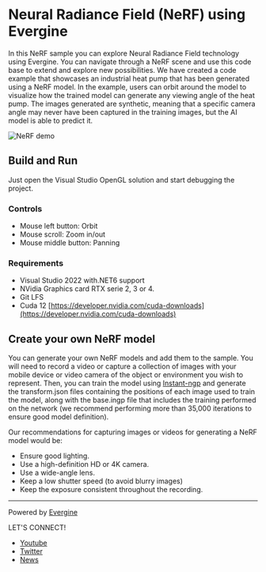 # Neural Radiance Field (NeRF) using Evergine

In this NeRF sample you can explore Neural Radiance Field technology using Evergine. You can navigate through a NeRF scene and use this code base to extend and explore new possibilities.
We have created a code example that showcases an industrial heat pump that has been generated using a NeRF model. In the example, users can orbit around the model to visualize how the trained model can generate any viewing angle of the heat pump. The images generated are synthetic, meaning that a specific camera angle may never have been captured in the training images, but the AI model is able to predict it.

![NeRF demo](Screenshots/heat_pump.jpg)

## Build and Run

Just open the Visual Studio OpenGL solution and start debugging the project.

### Controls

* Mouse left button: Orbit
* Mouse scroll: Zoom in/out
* Mouse middle button: Panning

### Requirements

* Visual Studio 2022 with.NET6 support
* NVidia Graphics card RTX serie 2, 3 or 4.
* Git LFS
* Cuda 12 [https://developer.nvidia.com/cuda-downloads](https://developer.nvidia.com/cuda-downloads)

## Create your own NeRF model

You can generate your own NeRF models and add them to the sample. You will need to record a video or capture a collection of images with your mobile device or video camera of the object or environment you wish to represent. Then, you can train the model using [Instant-ngp](https://github.com/NVlabs/instant-ngp) and generate the transform.json files containing the positions of each image used to train the model, along with the base.ingp file that includes the training performed on the network (we recommend performing more than 35,000 iterations to ensure good model definition).

Our recommendations for capturing images or videos for generating a NeRF model would be:

* Ensure good lighting.
* Use a high-definition HD or 4K camera.
* Use a wide-angle lens.
* Keep a low shutter speed (to avoid blurry images)
* Keep the exposure consistent throughout the recording.

---
Powered by [Evergine](https://evergine.com)

LET'S CONNECT!

* [Youtube](https://www.youtube.com/channel/UCpA-X92rxM0OuywdVcir9mA)
* [Twitter](https://twitter.com/EvergineTeam)
* [News](https://evergine.com/news/)

